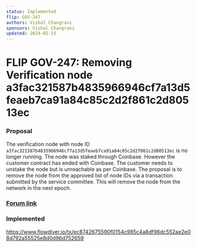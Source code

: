 ```yaml
---
status: Implemented
flip: GOV-247
authors: Vishal Changrani
sponsors: Vishal Changrani
updated: 2024-02-15
---
```


# FLIP GOV-247: Removing Verification node a3fac321587b4835966946cf7a13d5feaeb7ca91a84c85c2d2f861c2d80513ec


### Proposal
The verification node with node ID `a3fac321587b4835966946cf7a13d5feaeb7ca91a84c85c2d2f861c2d80513ec` is no longer running.
The node was staked through Coinbase. However the customer contract has ended with Coinbase.
The customer needs to unstake the node but is unreachable as per Coinbase.
The proposal is to remove the node from the approved list of node IDs via a transaction submitted by the service committee.
This will remove the node from the network in the next epoch.

### [Forum link](https://github.com/onflow/flips/issues/247)

### Implemented
https://www.flowdiver.io/tx/ec8742675590f0154c985c4a8df96dc552ae2e08d792a55525e8d0d96d752659
